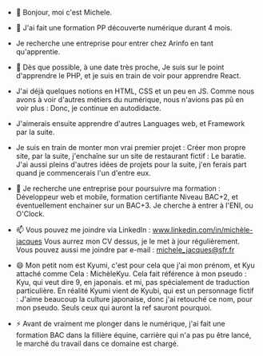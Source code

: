 - 👋 Bonjour, moi c'est Michele.
  
- 👀 J'ai fait une formation PP découverte numérique durant 4 mois.
- Je recherche une entreprise pour entrer chez Arinfo en tant qu'apprentie.
- 🌱 Dès que possible, à une date très proche, Je suis sur le point d'apprendre le PHP, et je suis en train de voir pour apprendre React.
- J'ai déjà quelques notions en HTML, CSS et un peu en JS.
Comme nous avons à voir d'autres métiers du numérique, nous n'avions pas pû en voir plus : Donc, je continue en autodidacte.
- J'aimerais ensuite apprendre d'autres Languages web, et Framework par la suite.

- Je suis en train de monter mon vrai premier projet : Créer mon propre site,
par la suite, j'enchaîne sur un site de restaurant fictif : Le baratie.
J'ai aussi pleins d'autres idées de projets pour la suite, j'en ferais part quand je commencerais l'un d'entre eux.
  
- 💞️ Je recherche une entreprise pour poursuivre ma formation : Développeur web et mobile, formation certifiante Niveau BAC+2, et éventuellement enchainer sur un BAC+3.
Je cherche à entrer à l'ENI, ou O'Clock.
- 📫 Vous pouvez me joindre via LinkedIn : www.linkedin.com/in/michèle-jacques
  Vous aurrez mon CV dessus, je le met à jour régulièrement.
  Vous pouvez aussi me joindre par e-mail : michele_jacques@sfr.fr
  
- 😄 Mon petit nom est Kyumi, c'est pour cela que j'ai mon prénom, et Kyu attaché comme Cela : MichèleKyu. 
Cela fait référence à mon pseudo : Kyu, qui veut dire 9, en japonais. et mi, pas spécialement de traduction particulière.
En réalité Kyumi vient de Kyubi, qui est un personnage fictif : J'aime beaucoup la culture japonaise, donc j'ai retouché ce nom, pour mon pseudo.
Seuls ceux qui auront la ref sauront pourquoi.

- ⚡ Avant de vraiment me plonger dans le numérique, j'ai fait une formation BAC dans la fillière équine,
carrière qui n'a pas pu être lancé, le marché du travail dans ce domaine est chargé.
